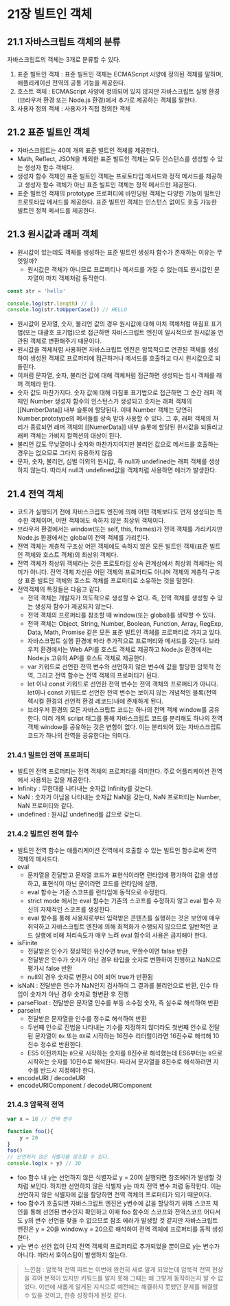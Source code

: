 
# 21장 빌트인 객체
## 21.1 자바스크립트 객체의 분류
자바스크립트의 객체는 3개로 분류할 수 있다.
1. 표준 빌트인 객체 : 표준 빌트인 객체는 ECMAScript 사양에 정의된 객체를 말하며, 애플리케이션 전역의 공통 기능을 제공한다.
2. 호스트 객체 : ECMAScript 사양에 정의되어 있지 않지만 자바스크립트 실행 환경(브라우저 환경 또는 Node.js 환경)에서 추가로 제공하는 객체를 말한다.
3. 사용자 정의 객체 : 사용자가 직접 정의한 객체
## 21.2 표준 빌트인 객체
- 자바스크립트는 40여 개의 표준 빌트인 객체를 제공한다.
- Math, Reflect, JSON을 제외한 표준 빌트인 객체는 모두 인스턴스를 생성할 수 있는 생성자 함수 객체다.
- 생성자 함수 객체인 표준 빌트인 객체는 프로토타입 메서드와 정적 메서드를 제공하고 생성자 함수 객체가 아닌 표준 빌트인 객체는 정적 메서드만 제공한다.
- 표준 빌트인 객체의 prototype 프로퍼티에 바인딩된 객체는 다양한 기능이 빌트인 프로토타입 메서드를 제공한다. 표준 빌트인 객체는 인스턴스 없이도 호출 가능한 빌트인 정적 메서드를 제공한다.
## 21.3 원시값과 래퍼 객체
- 원시값이 있는데도 객체를 생성하는 표준 빌트인 생성자 함수가 존재하는 이유는 무엇일까?
  - 원시값은 객체가 아니므로 프로퍼티나 메서드를 가질 수 없는데도 원시값인 문자열이 마치 객체처럼 동작한다.
```js
const str = 'hello'

console.log(str.length) // 5
console.log(str.toUpperCase()) // HELLO
```  
- 원시값이 문자열, 숫자, 불리언 값의 경우 원시값에 대해 마치 객체처럼 마침표 표기법(또는 대괄호 표기법)으로 접근하면 자바스크립트 엔진이 일시적으로 원시값을 연관된 객체로 변환해주기 때문이다.
- 원시값을 객체처럼 사용하면 자바스크립트 엔진은 암묵적으로 연관된 객체를 생성하여 생성된 객체로 프로퍼티에 접근하거나 메서드를 호출하고 다시 원시값으로 되돌린다.
- 이처럼 문자열, 숫자, 불리언 값에 대해 객체처럼 접근하면 생성되는 임시 객체를 래퍼 객체라 한다.
- 숫자 값도 마찬가지다. 숫자 값에 대해 마침표 표기법으로 접근하면 그 순간 래퍼 객체인 Number 생성자 함수의 인스턴스가 생성되고 숫자는 래퍼 객체의 [[NumberData]] 내부 슬롯에 할당된다. 이때 Number 객체는 당연히 Number.prototype의 메서들를 상속 받아 사용할 수 있다. 그 후, 래퍼 객체의 처리가 종료되면 래퍼 객체의 [[NumerData]] 내부 슬롯에 할당된 원시값을 되돌리고 래퍼 객체는 가비지 컬랙션의 대상이 된다.
- 불리언 값도 무낮열이나 숫자와 마찬가지이지만 불리언 값으로 메서드를 호출하는 경우는 없으므로 그다지 유용하지 않음
- 문자, 숫자, 불리언, 심벌 이외의 원시값, 즉 null과 undefined는 래퍼 객체를 생성하지 않는다. 따라서 null과 undefined값을 객체처럼 사용하면 에러가 발생한다.

## 21.4 전역 객체
- 코드가 실행되기 전에 자바스크립트 엔진에 의해 어떤 객체보다도 먼저 생성되는 특수한 객체이며, 어떤 객체에도 속하지 않은 최상위 객체이다.
- 브라우저 환경에서는 window(또는 self, this, frames)가 전역 객체를 가리키지만 Node.js 환경에서는 global이 전역 객체를 가리킨다.
- 전역 객체는 계층적 구조상 어떤 객체에도 속하지 않은 모든 빌트인 객체(표준 빌트인 객체와 호스트 객체)의 최상위 객체다.
- 전역 객체가 최상위 객체라는 것은 프로토타입 상속 관계상에서 최상위 객체라는 의미가 아니다. 전역 객체 자신은 어떤 객체의 프로퍼티도 아니며 객체의 계층적 구조상 표준 빌트인 객체와 호스트 객체를 프로퍼티로 소유하는 것을 말한다.
- 전역객체의 특징들은 다음고 같다.
  - 전역 객체는 개발자가 의도적으로 생성할 수 없다. 즉, 전역 객체를 생성할 수 있는 생성자 함수가 제공되지 않는다.
  - 전역 객체의 프로퍼티를 참조할 때 window(또는 global)를 생략할 수 있다.
  - 전역 객체는 Object, String, Number, Boolean, Function, Array, RegExp, Data, Math, Promise 같은 모든 표준 빌트인 객체를 프로퍼티로 가지고 있다.
  - 자바스크립트 실행 환경에 따라 추가적으로 프로퍼티와 메서드를 갖는다. 브라우저 환경에서는 Web API를 호스트 객체로 제공하고 Node.js 환경에서는 Node.js 고유의 API를 호스트 객체로 제공한다.
  - var 키워드로 선언한 전역 변수와 선언하지 않은 변수에 값을 할당한 암묵적 전역, 그리고 전역 함수는 전역 객체의 프로퍼티가 된다.
  - let 이나 const 키워드로 선언한 전역 변수는 전역 객체의 프로퍼티가 아니다. let이나 const 키워드로 선언한 전역 변수는 보이지 않는 개념적인 블록(전역 렉시컬 환경의 선언적 환경 레코드)내에 존재하게 된다.
  - 브라우저 환경의 모든 자바스크립트 코드는 하나의 전역 객체 window를 공유한다. 여러 개의 script 태그를 통해 자바스크립트 코드를 분리해도 하나의 전역 객체 window를 공유하는 것은 변함이 없다. 이는 분리되어 있는 자바스크립트 코드가 하나의 전역을 공유한다는 의미다.
### 21.4.1 빌트인 전역 프로퍼티
- 빌트인 전역 프로퍼티는 전역 객체의 프로퍼티를 의미한다. 주로 어플리케이션 전역에서 사용되는 값을 제공한다.
- Infinity : 무한대를 나타내는 숫자값 Infinity를 갖는다.
- NaN : 숫자가 아님을 나타내는 숫자값 NaN을 갖는다, NaN 프로퍼티는 Number, NaN 프로퍼티와 같다.
- undefined : 원시값 undefined를 값으로 갖는다.
### 21.4.2 빌트인 전역 함수
- 빌트인 전역 함수는 애플리케이션 전역에서 호출할 수 있는 빌트인 함수로써 전역 객체의 메서드다.
- eval 
  - 문자열을 전달받고 문자열 코드가 표현식이라면 런타임에 평가하여 값을 생성하고, 표현식이 아닌 문이라면 코드를 런타임에 실행, 
  - eval 함수는 기존 스코프를 런타임에 동적으로 수정한다.
  - strict mode 에서는 eval 함수는 기존의 스코프를 수정하지 않고 eval 함수 자신의 자체적인 스코프를 생성한다.
  - eval 함수를 통해 사용자로부터 입력받은 콘텐츠를 실행하는 것은 보안에 매우 취약하고 자바스크립트 엔진에 의해 최적화가 수행되지 않으므로 일반적인 코드 실행에 비해 처리속도가 매우 느려 eval 함수의 사용은 금지해야 한다.
- isFinite
  - 전달받은 인수가 정상적인 유산수면 true, 무한수이면 false 반환
  - 전달받은 인수가 숫자가 아닌 경우 타입을 숫자로 변환하여 진행하고 NaN으로 평가시 false 반환
  - null의 경우 숫자로 변환시 0이 되어 true가 반환됨
- isNaN : 전달받은 인수가 NaN인지 검사하여 그 결과를 불리언으로 반환, 인수 타입이 숫자가 아닌 경우 숫자로 형변환 후 진행
- parseFloat : 전달받은 문자열 인수를 부동 소수점 숫자, 즉 실수로 해석하여 반환
- parseInt
  - 전달받은 문자열을 인수를 정수로 해석하여 반환
  - 두번째 인수로 진법을 나타내는 기수를 지정하지 않더라도 첫번째 인수로 전달된 문자열이 `0x` 또는 `0X`로 시작하는 16진수 리터럴이라면 16진수로 해석해 10진수 정수로 반환한다.
  - ES5 이전까지는 `0`으로 시작하는 숫자를 8진수로 해석했는데 ES6부터는 `0`으로 시작하는 숫자를 10진수로 해석한다. 따라서 문자열을 8진수로 해석하려면 지수를 반드시 지정해야 한다.
- encodeURI / decodeURI
- encodeURIComponent / decodeURIComponent
### 21.4.3 암묵적 전역
```js
var x = 10 // 전역 변수

function foo(){
	y = 20
}
foo()
// 선언하지 않은 식별자를 참조할 수 있다.
console.log(x + y) // 30
```
- foo 함수 내 y는 선언하지 않은 식별자로 y = 20이 실행되면 참조에러가 발생할 것 처럼 보인다. 하지만 선언하지 않은 식별자 y는 마치 전역 변수 처럼 동작한다. 이는 선언하지 않은 식별자에 값을 할당하면 전역 객체의 프로퍼티가 되기 때문이다.
- foo 함수가 호출되면 자바스크립트 엔진은 y변수에 값을 할당하기 위해 스코프 체인을 통해 선언된 변수인지 확인하고 이때 foo 함수의 스코프와 전역스코프 어디서도 y의 변수 선언을 찾을 수 없으므로 참조 에러가 발생할 것 같지만 자바스크립트 엔진은 y = 20을 window.y = 20으로 해석하여 전역 객체에 프로퍼티를 동적 생성한다.
- y는 변수 선언 없이 단지 전역 객체의 프로퍼티로 추가되었을 뿐이므로 y는 변수가 아니다. 따라서 호이스팅이 발생하지 않는다.

>느낀점 : 암묵적 전역 파트는 이번에 완전히 새로 알게 되었는데 암묵적 전역 현상을 겪어 본적이 있지만 키워드를 알지 못해 그때는 왜 그렇게 동작하는지 알 수 없었다. 이번에 새롭게 알게된 지식으로 예전에는 해결하지 못했던 문제를 해결할 수 있을 것이고, 한층 성장하게 된것 같다.
